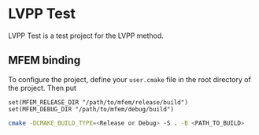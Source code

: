 # LVPP Test

LVPP Test is a test project for the LVPP method.

    
## MFEM binding

To configure the project, define your `user.cmake` file in the root directory of the project.
Then put

```
set(MFEM_RELEASE_DIR "/path/to/mfem/release/build")
set(MFEM_DEBUG_DIR "/path/to/mfem/debug/build") 
```

```bash
cmake -DCMAKE_BUILD_TYPE=<Release or Debug> -S . -B <PATH_TO_BUILD>
```
